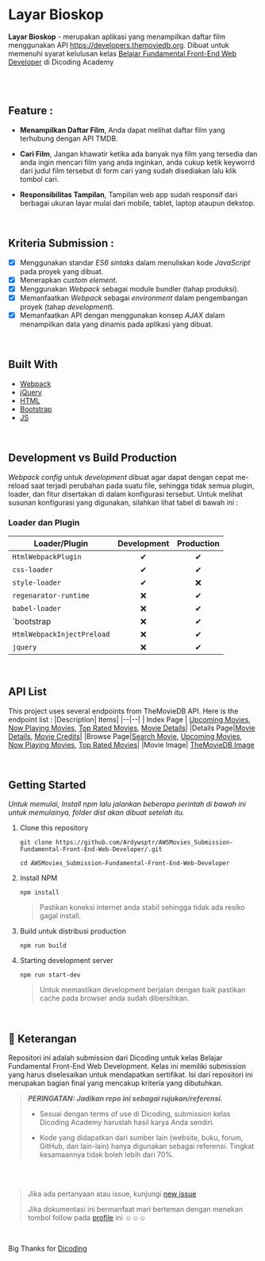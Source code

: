 # Layar Bioskop

**Layar Bioskop** -  merupakan aplikasi yang menampilkan daftar film menggunakan API https://developers.themoviedb.org. Dibuat untuk memenuhi syarat kelulusan kelas [Belajar Fundamental Front-End Web Developer](https://www.dicoding.com/academies/163) di Dicoding Academy


<br clear="both">

<div align="center">
   
</div>

<br clear="both">

## Feature :

* **Menampilkan Daftar Film**,
Anda dapat melihat daftar film yang terhubung dengan API TMDB.

* **Cari Film**,
Jangan khawatir ketika ada banyak nya film yang tersedia dan anda ingin mencari film yang anda inginkan, anda cukup ketik keyworrd dari judul film tersebut di form cari yang sudah disediakan lalu klik tombol cari.

* **Responsibilitas Tampilan**,
Tampilan web app sudah responsif dari berbagai ukuran layar mulai dari mobile, tablet, laptop ataupun dekstop.

<br clear="both">

## Kriteria Submission :

- [x] Menggunakan standar _ES6 sintaks_ dalam menuliskan kode _JavaScript_ pada proyek yang dibuat.
- [x] Menerapkan _custom element_.
- [x] Menggunakan _Webpack_ sebagai module bundler (tahap produksi).
- [x] Memanfaatkan _Webpack_ sebagai _environment_ dalam pengembangan proyek (tahap _development_).
- [x] Memanfaatkan API dengan menggunakan konsep _AJAX_ dalam menampilkan data yang dinamis pada aplikasi yang dibuat.

<br clear="both">

## Built With
- [Webpack](https://webpack.js.org/)
- [jQuery](https://jquery.com/)
- [HTML](https://www.w3schools.com/html/)
- [Bootstrap](https://getbootstrap.com/)
- [JS](https://www.javascript.com/)

<br clear="both">

## Development vs Build Production

*Webpack config* untuk *development* dibuat agar dapat dengan cepat me-reload saat terjadi perubahan pada suatu file, sehingga tidak semua plugin, loader, dan fitur disertakan di dalam konfigurasi tersebut. Untuk melihat susunan konfigurasi yang digunakan, silahkan lihat tabel di bawah ini :

### Loader dan Plugin

| Loader/Plugin              | Development | Production |
| -------------------------- | :---------: | :--------: |
| `HtmlWebpackPlugin`        | ✔          | ✔          |
| `css-loader`               | ✔          | ✔          |
| `style-loader`             | ✔          | ❌          |
| `regenarator-runtime`      | ❌          | ✔          |
| `babel-loader`             | ❌          | ✔          |
| `bootstrap                 | ❌          | ✔          |
| `HtmlWebpackInjectPreload` | ❌          | ✔          |
| `jquery`                   | ❌          | ✔          |

<br clear="both">

## API List

This project uses several endpoints from TheMovieDB API. Here is the endpoint list :
|Description| Items|
|--|--|
| Index Page | [Upcoming Movies](https://developers.themoviedb.org/3/movies/get-upcoming), [Now Playing Movies](https://developers.themoviedb.org/3/movies/get-now-playing), [Top Rated Movies](https://developers.themoviedb.org/3/movies/get-top-rated-movies), [Movie Details](https://developers.themoviedb.org/3/movies/get-movie-details)|
|Details Page|[Movie Details](https://developers.themoviedb.org/3/movies/get-movie-details), [Movie Credits](https://developers.themoviedb.org/3/movies/get-movie-credits)|
|Browse Page|[Search Movie](https://developers.themoviedb.org/3/search/search-movies), [Upcoming Movies](https://developers.themoviedb.org/3/movies/get-upcoming), [Now Playing Movies](https://developers.themoviedb.org/3/movies/get-now-playing), [Top Rated Movies](https://developers.themoviedb.org/3/movies/get-top-rated-movies)|
|Movie Image| [TheMovieDB Image](https://developers.themoviedb.org/3/getting-started/images)

<br clear="both">

## Getting Started

*Untuk memulai, Install npm lalu jalankan beberapa perintah di bawah ini untuk memulainya, folder dist akan dibuat setelah itu.*

1. Clone this repository
   
   `git clone https://github.com/Ardywsptr/AWSMovies_Submission-Fundamental-Front-End-Web-Developer/.git`

    `cd AWSMovies_Submission-Fundamental-Front-End-Web-Developer`
   
2. Install NPM
   
   `npm install`
   
   > Pastikan koneksi internet anda stabil sehingga tidak ada resiko gagal install.

3. Build untuk distribusi production

   `npm run build`
   
4. Starting development server

   `npm run start-dev`

   > Untuk memastikan development berjalan dengan baik pastikan cache pada browser anda sudah dibersihkan.

<br clear="both">

## 📃 Keterangan

Repositori ini adalah submission dari Dicoding untuk kelas Belajar Fundamental Front-End Web Development. Kelas ini memiliki submission yang harus diselesaikan untuk mendapatkan sertifikat. Isi dari repositori ini merupakan bagian final yang mencakup kriteria yang dibutuhkan.

> **_PERINGATAN: Jadikan repo ini sebagai rujukan/referensi._**
>
> - Sesuai dengan terms of use di Dicoding, submission kelas Dicoding Academy haruslah hasil karya Anda sendiri.
>
> - Kode yang didapatkan dari sumber lain (website, buku, forum, GitHub, dan lain-lain) hanya digunakan sebagai referensi. Tingkat kesamaannya tidak boleh lebih dari 70%.

<br clear="both">
<br clear="both">

> Jika ada pertanyaan atau issue, kunjungi [new issue](https://github.com/Ardywsptr/AWSMovies_Submission-Fundamental-Front-End-Web-Developer/issues/new)
>
>Jika dokumentasi ini bermanfaat mari berteman dengan menekan tombol follow pada [profile](https://github.com/Ardywsptr) ini ☺☺☺

<br clear="both">

Big Thanks for [Dicoding](https://www.dicoding.com/)

